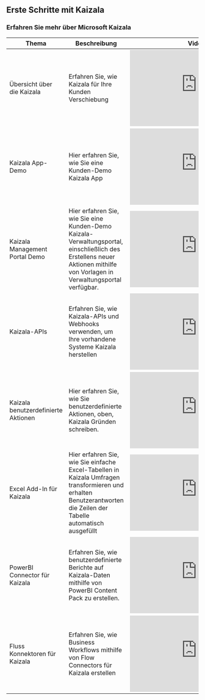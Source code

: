 ## <a name="get-started-with-kaizala"></a>Erste Schritte mit Kaizala


### <a name="learn-about-microsoft-kaizala"></a>Erfahren Sie mehr über Microsoft Kaizala
| Thema  | Beschreibung |  Video |
|----|----|-----------------|
| Übersicht über die Kaizala | Erfahren Sie, wie Kaizala für Ihre Kunden Verschiebung | <iframe width="350" height="200" src="https://www.youtube.com/embed/b3fT7clGce8" frameborder="0" allowfullscreen></iframe>   |
| Kaizala App-Demo | Hier erfahren Sie, wie Sie eine Kunden-Demo Kaizala App | <iframe width="350" height="200" src="https://www.youtube.com/embed/7KKTrdguxds" frameborder="0" allowfullscreen></iframe>   |
| Kaizala Management Portal Demo | Hier erfahren Sie, wie Sie eine Kunden-Demo Kaizala-Verwaltungsportal, einschließlich des Erstellens neuer Aktionen mithilfe von Vorlagen in Verwaltungsportal verfügbar. | <iframe width="350" height="200" src="https://www.youtube.com/embed/Bl9nLbxHQRA" frameborder="0" allowfullscreen></iframe>   |
| Kaizala-APIs | Erfahren Sie, wie Kaizala-APIs und Webhooks verwenden, um Ihre vorhandene Systeme Kaizala herstellen | <iframe width="350" height="200" src="https://www.youtube.com/embed/KA7D6IrvBMw" frameborder="0" allowfullscreen></iframe>   |
| Kaizala benutzerdefinierte Aktionen | Hier erfahren Sie, wie Sie benutzerdefinierte Aktionen, oben, Kaizala Gründen schreiben.  | <iframe width="350" height="200" src="https://www.youtube.com/embed/QzDKW7GfmTE" frameborder="0" allowfullscreen></iframe>   |
| Excel Add-In für Kaizala | Hier erfahren Sie, wie Sie einfache Excel-Tabellen in Kaizala Umfragen transformieren und erhalten Benutzerantworten die Zeilen der Tabelle automatisch ausgefüllt  | <iframe width="350" height="200" src="https://www.youtube.com/embed/cyvfEw5zGv8" frameborder="0" allowfullscreen></iframe>   |
| PowerBI Connector für Kaizala | Erfahren Sie, wie benutzerdefinierte Berichte auf Kaizala-Daten mithilfe von PowerBI Content Pack zu erstellen.  | <iframe width="350" height="200" src="https://www.youtube.com/embed/MnUIRs3_gQI" frameborder="0" allowfullscreen></iframe>   |
| Fluss Konnektoren für Kaizala | Erfahren Sie, wie Business Workflows mithilfe von Flow Connectors für Kaizala erstellen  | <iframe width="350" height="200" src="https://www.youtube.com/embed/dNkCAFCFJVM" frameborder="0" allowfullscreen></iframe>   |
